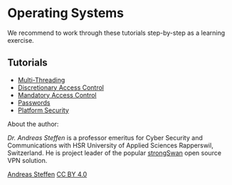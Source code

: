 # Operating Systems

We recommend to work through these tutorials step-by-step as a learning exercise.

## Tutorials

* [Multi-Threading](Multi-Threading.md)
* [Discretionary Access Control](Discretionary_Access_Control.md)
* [Mandatory Access Control](Mandatory_Access_Control.md)
* [Passwords](Passwords.md)
* [Platform Security](Platform_Security.md)

About the author:

*Dr. Andreas Steffen* is a professor emeritus for Cyber Security and Communications with HSR University of Applied Sciences Rapperswil, Switzerland. He is project leader of the popular [strongSwan][SS] open source VPN solution.

[Andreas Steffen][AS] [CC BY 4.0][CC]

[AS]: mailto:andreas.steffen@strongsec.net
[CC]: http://creativecommons.org/licenses/by/4.0/
[SS]: https://www.strongswan.org
